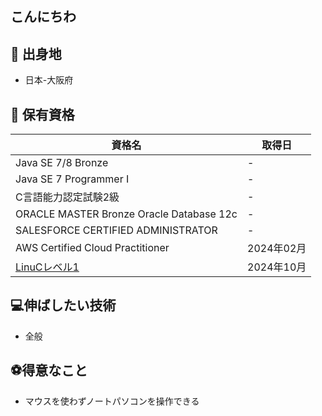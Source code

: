 ## こんにちわ

## 🏡 出身地
- 日本-大阪府

## 📜 保有資格
| 資格名 | 取得日 |
| ------ | ------ |
| Java SE 7/8 Bronze | - |
| Java SE 7 Programmer I | - |
| C言語能力認定試験2級 | - |
| ORACLE MASTER Bronze Oracle Database 12c | - |
| SALESFORCE CERTIFIED ADMINISTRATOR | - |
| AWS Certified Cloud Practitioner | 2024年02月 |
| [LinuCレベル1](https://ma.educo-j.or.jp/l/EID900048521/nnzkef8q42) | 2024年10月 |

## 💻伸ばしたい技術
- 全般

## ⚽得意なこと
- マウスを使わずノートパソコンを操作できる


<!--
**YuuYamamoto0925/YuuYamamoto0925** is a ✨ _special_ ✨ repository because its `README.md` (this file) appears on your GitHub profile.

Here are some ideas to get you started:

- 🔭 I’m currently working on ...
- 🌱 I’m currently learning ...
- 👯 I’m looking to collaborate on ...
- 🤔 I’m looking for help with ...
- 💬 Ask me about ...
- 📫 How to reach me: ...
- 😄 Pronouns: ...
- ⚡ Fun fact: ...
-->
